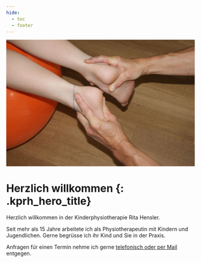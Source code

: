 ```yaml
---
hide:
  - toc
  - footer
---
```


<img class="kprh_hero kprh_hero_behandlung" src="../assets/behandlung.jpg">

# Herzlich willkommen {: .kprh_hero_title}

Herzlich willkommen in der Kinderphysiotherapie Rita Hensler.

Seit mehr als 15 Jahre arbeitete ich als Physiotherapeutin mit Kindern und Jugendlichen. Gerne begrüsse ich ihr Kind und Sie in der Praxis.

Anfragen für einen Termin nehme ich gerne [telefonisch oder per Mail](kontakt.md) entgegen.  
